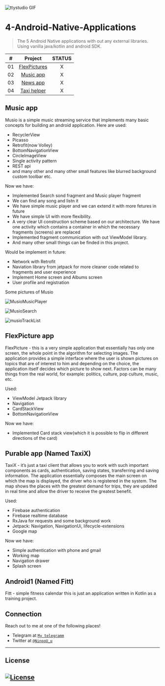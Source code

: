
  ![ttystudio GIF](https://media.giphy.com/media/llarwdtFqG63IlqUR1/giphy.gif)

  # 4-Android-Native-Applications
  > The 5 Android Native applications with out any external libraries. Using vanilla java/kotlin and android SDK.

  |  #  |            Project             | STATUS |
  | :-: | :----------------------------: | :-------: |
  | 01  | [FlexPictures](https://github.com/NinpoU-u/The-4-Android-Native-applications/tree/master/FlexPictures/app) | X |
  | 02  | [Music app](https://github.com/NinpoU-u/The-6-Android-Native-applications/tree/master/Musio) | X |
  | 03  | [News app](https://github.com/NinpoU-u/The-6-Android-Native-applications/tree/master/Newarc) | X |
  | 04  | [Taxi helper](https://github.com/NinpoU-u/The-6-Android-Native-applications/tree/master/Pureable/app) | X |
  

  ## Music app

  Musio is a simple music streaming service that implements many basic concepts for building an android application. Here are used:
  - RecyclerView
  - Picasso
  - Retrofit(now Volley)
  - BottomNavigationView
  - CircleImageView
  - Single activity pattern
  - REST api
  - and many other and many other small features like blurred background custom toolbar etc.
  
  Now we have:
  - Implemented Search sond fragment and Music player fragment
  - We can find any song and listn it
  - We have simple music player and we can extend it with more fetures in future
  - We have simple UI with more flexibility.
  - A very clear UI construction scheme based on our architecture. We have one activity which contains a container in which the necessary fragments (screens) are replaced
  - Implemented fragment communication with out ViewModel library.
  - And many other small things can be finded in this project.
  
  Would be implement in future:
  - Network with Retrofit
  - Naviation library from jetpack for more cleaner code related to fragments and user experience
  - Implement Home screen and Albums screen
  - User profile and registration
  
  Some pictures of Musio
  
  ![MusioMusicPlayer](https://user-images.githubusercontent.com/47458290/87451151-26ba4100-c608-11ea-9676-4d1626a463f6.png)
  
  ![MusioSearch](https://user-images.githubusercontent.com/47458290/87451158-291c9b00-c608-11ea-9258-583d2ada1cae.png)
  
  ![musioTrackList](https://user-images.githubusercontent.com/47458290/87451164-2ae65e80-c608-11ea-8d35-358a61f7d5ff.png)

  ## FlexPicture app
  
  FlexPicture - this is a very simple application that essentially has only one screen, the whole point in the algorithm for selecting images. 
  The application provides a simple interface where the user is shown pictures on topics that are of interest to him and depending on the choice, the application itself decides   which picture to show next. Factors can be many things from the real world, for example: politics, culture, pop culture, music, etc.
  
  Used:
  - ViewModel Jetpack library
  - Navigation 
  - CardStackView
  - BottomNavigationView

  Now we have:
  - Implemented Card stack view(which it is possible to flip in different directions of the card)

  ## Purable app (Named TaxiX)
  
  TaxiX - it’s just a taxi client that allows you to work with such important components as cards, authentication, saving states, transferring and saving information.
  The application essentially composes the main screen on which the map is displayed, the driver who is registered in the system. 
  The map shows the places with the greatest demand for trips, they are updated in real time and allow the driver to receive the greatest benefit. 

  Used:
  - Firebase authentication
  - Firebase realtime database
  - RxJava for requests and some background work
  - Jetpack: Navigation, NavigationUi, lifecycle-extensions
  - Google map
  
  Now we have:
  - Simple authentication with phone and gmail
  - Working map
  - Navigation drawer
  - Splash screen
  
  ## Android1 (Named Fitt)
  
  Fitt - simple fitness calendar this is just an application written in Kotlin as a training project.
  
  ## Connection

  Reach out to me at one of the following places!

  - Telegram at <a href="https://t.me/NinpoU_u" target="_blank">`My telegramm`</a>
  - Twitter at <a href="https://twitter.com/Bogdan21724971" target="_blank">`@NinpoU_u`</a>
  ---

  ## License

  [![License](http://img.shields.io/:license-mit-blue.svg?style=flat-square)](http://badges.mit-license.org)
  ---
